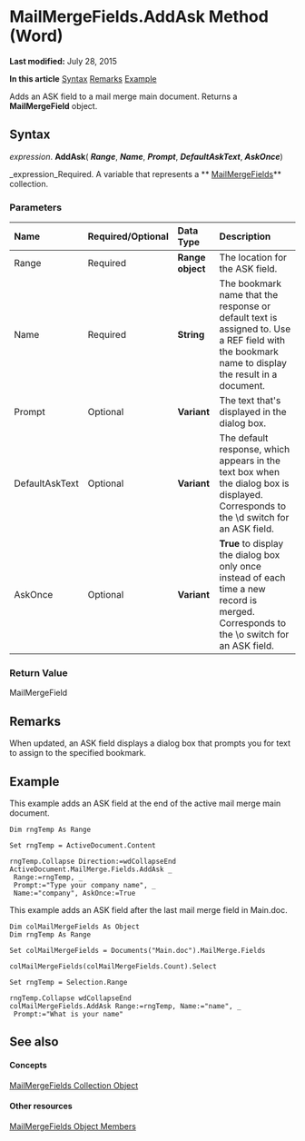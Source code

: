 
# MailMergeFields.AddAsk Method (Word)

 **Last modified:** July 28, 2015

 **In this article**
 [Syntax](#sectionSection0)
 [Remarks](#sectionSection1)
 [Example](#sectionSection2)


Adds an ASK field to a mail merge main document. Returns a  **MailMergeField** object.


## Syntax
<a name="sectionSection0"> </a>

 _expression_. **AddAsk**( **_Range_**,  **_Name_**,  **_Prompt_**,  **_DefaultAskText_**,  **_AskOnce_**)

 _expression_Required. A variable that represents a  ** [MailMergeFields](9d2dfd45-c52b-500e-15bf-1e678e6c1e92.md)** collection.


### Parameters



|**Name**|**Required/Optional**|**Data Type**|**Description**|
|:-----|:-----|:-----|:-----|
|Range|Required| **Range object**|The location for the ASK field.|
|Name|Required| **String**|The bookmark name that the response or default text is assigned to. Use a REF field with the bookmark name to display the result in a document.|
|Prompt|Optional| **Variant**|The text that's displayed in the dialog box.|
|DefaultAskText|Optional| **Variant**|The default response, which appears in the text box when the dialog box is displayed. Corresponds to the \d switch for an ASK field.|
|AskOnce|Optional| **Variant**| **True** to display the dialog box only once instead of each time a new record is merged. Corresponds to the \o switch for an ASK field.|

### Return Value

MailMergeField


## Remarks
<a name="sectionSection1"> </a>

When updated, an ASK field displays a dialog box that prompts you for text to assign to the specified bookmark.


## Example
<a name="sectionSection2"> </a>

This example adds an ASK field at the end of the active mail merge main document.


```
Dim rngTemp As Range 
 
Set rngTemp = ActiveDocument.Content 
 
rngTemp.Collapse Direction:=wdCollapseEnd 
ActiveDocument.MailMerge.Fields.AddAsk _ 
 Range:=rngTemp, _ 
 Prompt:="Type your company name", _ 
 Name:="company", AskOnce:=True
```

This example adds an ASK field after the last mail merge field in Main.doc.




```
Dim colMailMergeFields As Object 
Dim rngTemp As Range 
 
Set colMailMergeFields = Documents("Main.doc").MailMerge.Fields 
 
colMailMergeFields(colMailMergeFields.Count).Select 
 
Set rngTemp = Selection.Range 
 
rngTemp.Collapse wdCollapseEnd 
colMailMergeFields.AddAsk Range:=rngTemp, Name:="name", _ 
 Prompt:="What is your name"
```


## See also
<a name="sectionSection2"> </a>


#### Concepts


 [MailMergeFields Collection Object](9d2dfd45-c52b-500e-15bf-1e678e6c1e92.md)
#### Other resources


 [MailMergeFields Object Members](326a4a34-deb0-53e9-d150-9e4a6c9e8774.md)

